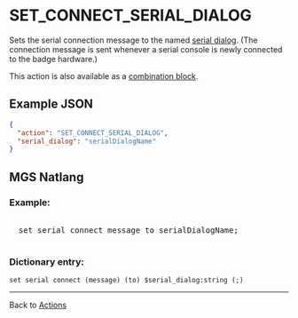 # SET_CONNECT_SERIAL_DIALOG

Sets the serial connection message to the named [serial dialog](../dialogs/serial_dialogs). (The connection message is sent whenever a serial console is newly connected to the badge hardware.)

This action is also available as a [combination block](../mgs/combination_block).

## Example JSON

```json
{
  "action": "SET_CONNECT_SERIAL_DIALOG",
  "serial_dialog": "serialDialogName"
}
```

## MGS Natlang

### Example:

<pre class="HyperMD-codeblock mgs">

  <span class="verb">set</span> <span class="target">serial</span> <span class="target">connect</span> <span class="target">message</span> <span class="operator">to</span> <span class="string">serialDialogName</span><span class="terminator">;</span>

</pre>

### Dictionary entry:

```
set serial connect (message) (to) $serial_dialog:string (;)
```

---

Back to [Actions](../actions)
